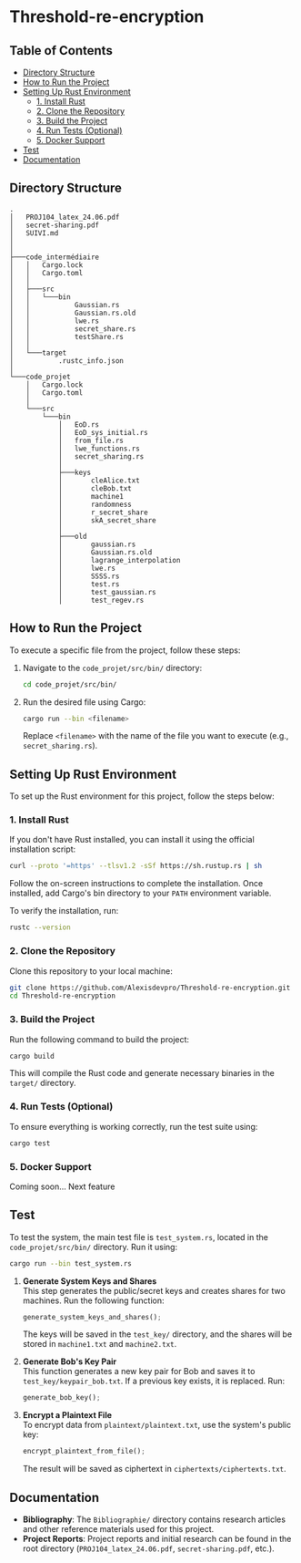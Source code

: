 
# Threshold-re-encryption 

## Table of Contents

- [Directory Structure](#directory-structure)
- [How to Run the Project](#how-to-run-the-project)
- [Setting Up Rust Environment](#setting-up-rust-environment)
   - [1. Install Rust](#1-install-rust)
   - [2. Clone the Repository](#2-clone-the-repository)
   - [3. Build the Project](#3-build-the-project)
   - [4. Run Tests (Optional)](#4-run-tests-optional)
   - [5. Docker Support](#5-docker-support)
- [Test](#test)
- [Documentation](#documentation)

## Directory Structure

```
.
│   PROJ104_latex_24.06.pdf
│   secret-sharing.pdf
│   SUIVI.md
│
│
├───code_intermédiaire
│   │   Cargo.lock
│   │   Cargo.toml
│   │
│   ├───src
│   │   └───bin
│   │           Gaussian.rs
│   │           Gaussian.rs.old
│   │           lwe.rs
│   │           secret_share.rs
│   │           testShare.rs
│   │
│   └───target
│           .rustc_info.json
│
└───code_projet
    │   Cargo.lock
    │   Cargo.toml
    │
    └───src
        └───bin
            │   EoD.rs
            │   EoD_sys_initial.rs
            │   from_file.rs
            │   lwe_functions.rs
            │   secret_sharing.rs
            │
            ├───keys
            │       cleAlice.txt
            │       cleBob.txt
            │       machine1
            │       randomness
            │       r_secret_share
            │       skA_secret_share
            │
            ├───old
            │       gaussian.rs
            │       Gaussian.rs.old
            │       lagrange_interpolation
            │       lwe.rs
            │       SSSS.rs
            │       test.rs
            │       test_gaussian.rs
            │       test_regev.rs

```

## How to Run the Project

To execute a specific file from the project, follow these steps:

1. Navigate to the `code_projet/src/bin/` directory:

    ```bash
    cd code_projet/src/bin/
    ```

2. Run the desired file using Cargo:

    ```bash
    cargo run --bin <filename>
    ```

    Replace `<filename>` with the name of the file you want to execute (e.g., `secret_sharing.rs`).

## Setting Up Rust Environment

To set up the Rust environment for this project, follow the steps below:

### 1. Install Rust

If you don't have Rust installed, you can install it using the official installation script:

```bash
curl --proto '=https' --tlsv1.2 -sSf https://sh.rustup.rs | sh
```

Follow the on-screen instructions to complete the installation. Once installed, add Cargo's bin directory to your `PATH` environment variable.

To verify the installation, run:

```bash
rustc --version
```

### 2. Clone the Repository

Clone this repository to your local machine:

```bash
git clone https://github.com/Alexisdevpro/Threshold-re-encryption.git
cd Threshold-re-encryption
```

### 3. Build the Project

Run the following command to build the project:

```bash
cargo build
```

This will compile the Rust code and generate necessary binaries in the `target/` directory.

### 4. Run Tests (Optional)

To ensure everything is working correctly, run the test suite using:

```bash
cargo test
```

### 5. Docker Support

Coming soon... Next feature 

## Test

To test the system, the main test file is `test_system.rs`, located in the `code_projet/src/bin/` directory. Run it using:

```bash
cargo run --bin test_system.rs
```

1. **Generate System Keys and Shares**  
   This step generates the public/secret keys and creates shares for two machines. Run the following function:
   ```rust
   generate_system_keys_and_shares();
   ```
   The keys will be saved in the `test_key/` directory, and the shares will be stored in `machine1.txt` and `machine2.txt`.


2. **Generate Bob's Key Pair**  
   This function generates a new key pair for Bob and saves it to `test_key/keypair_bob.txt`. If a previous key exists, it is replaced. Run:
   ```rust
   generate_bob_key();
   ```

3. **Encrypt a Plaintext File**  
   To encrypt data from `plaintext/plaintext.txt`, use the system's public key:
   ```rust
   encrypt_plaintext_from_file();
   ```
   The result will be saved as ciphertext in `ciphertexts/ciphertexts.txt`.


## Documentation

- **Bibliography**: The `Bibliographie/` directory contains research articles and other reference materials used for this project.
- **Project Reports**: Project reports and initial research can be found in the root directory (`PROJ104_latex_24.06.pdf`, `secret-sharing.pdf`, etc.).

